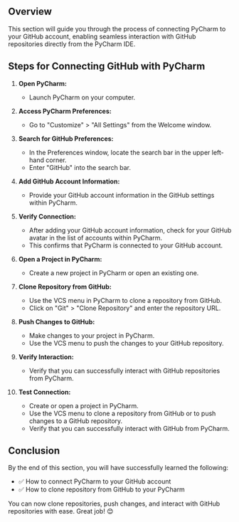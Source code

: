 ## Overview

This section will guide you through the process of connecting PyCharm to your GitHub account, enabling seamless interaction with GitHub repositories directly from the PyCharm IDE.

## Steps for Connecting GitHub with PyCharm

1. **Open PyCharm:**
    - Launch PyCharm on your computer.

2. **Access PyCharm Preferences:**
    - Go to "Customize" > "All Settings" from the Welcome window.

3. **Search for GitHub Preferences:**
    - In the Preferences window, locate the search bar in the upper left-hand corner.
    - Enter "GitHub" into the search bar.

4. **Add GitHub Account Information:**
    - Provide your GitHub account information in the GitHub settings within PyCharm.

5. **Verify Connection:**
    - After adding your GitHub account information, check for your GitHub avatar in the list of accounts within PyCharm.
    - This confirms that PyCharm is connected to your GitHub account.

6. **Open a Project in PyCharm:**
    - Create a new project in PyCharm or open an existing one.

7. **Clone Repository from GitHub:**
    - Use the VCS menu in PyCharm to clone a repository from GitHub.
    - Click on "Git" > "Clone Repository" and enter the repository URL.

8. **Push Changes to GitHub:**
    - Make changes to your project in PyCharm.
    - Use the VCS menu to push the changes to your GitHub repository.

9. **Verify Interaction:**
    - Verify that you can successfully interact with GitHub repositories from PyCharm.

10. **Test Connection:**
     - Create or open a project in PyCharm.
     - Use the VCS menu to clone a repository from GitHub or to push changes to a GitHub repository.
     - Verify that you can successfully interact with GitHub from PyCharm.

## Conclusion

By the end of this section, you will have successfully learned the following:

- ✅ How to connect PyCharm to your GitHub account
- ✅ How to clone repository from GitHub to your PyCharm

You can now clone repositories, push changes, and interact with GitHub repositories with ease. Great job! 😊
